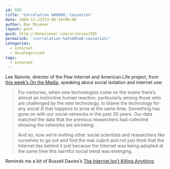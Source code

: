 ```yaml
---
id: 595
title: 'Correlation &#8800; Causation'
date: 2009-11-23T23:49:34+00:00
author: Dan Misener
layout: post
guid: http://danmisener.com/archives/595
permalink: '/correlation-%e2%89%a0-causation/'
categories:
  - internet
  - Uncategorized
tags:
  - internet
---
```

Lee Rainnie, director of the Pew Internet and American Life project, from [this week&#8217;s On the Media](http://onthemedia.org/transcripts/2009/11/20/05), speaking about social isolation and internet use:

> For centuries, when new technologies come on the scene there’s almost an instinctive human reaction, particularly among those who are challenged by the new technology, to blame the technology for any social ill that happens to arise at the same time. Something has gone on with our social networks in the past 20 years. Our data matched the data that the previous researchers had collected showing the networks are shrinking.
> 
> And so, now we&#8217;re inviting other social scientists and researchers like ourselves to go out and find the real culprit and not just think that the Internet lies behind it just because the Internet was being adopted at the same time this harmful social trend was emerging.

Reminds me a bit of Russell Davies&#8217;s [The Internet Isn&#8217;t Killing Anything](http://russelldavies.typepad.com/planning/2009/11/the-internet-isnt-killing-anything.html).